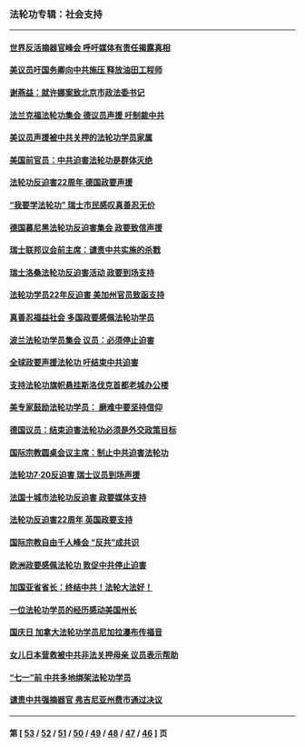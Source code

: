 ### 法轮功专辑：社会支持
---
#### [世界反活摘器官峰会 呼吁媒体有责任揭露真相](../../pages/nf4386/n13264475.md?10060430) 
#### [美议员吁国务卿向中共施压 释放油田工程师](../../pages/nf4386/n13233845.md?10060430) 
#### [谢燕益：就许娜案致北京市政法委书记](../../pages/nf4386/n13182701.md?10060430) 
#### [法兰克福法轮功集会 德议员声援 吁制裁中共](../../pages/nf4386/n13175975.md?10060430) 
#### [美议员声援被中共关押的法轮功学员家属](../../pages/nf4386/n13158310.md?10060430) 
#### [美国前官员：中共迫害法轮功是群体灭绝](../../pages/nf4386/n13157750.md?10060430) 
#### [法轮功反迫害22周年 德国政要声援](../../pages/nf4386/n13143632.md?10060430) 
#### [“我要学法轮功” 瑞士市民感叹真善忍无价](../../pages/nf4386/n13129633.md?10060430) 
#### [德国慕尼黑法轮功反迫害集会 政要致信声援](../../pages/nf4386/n13129148.md?10060430) 
#### [瑞士联邦议会前主席：谴责中共实施的杀戮](../../pages/nf4386/n13127336.md?10060430) 
#### [瑞士洛桑法轮功反迫害活动 政要到场支持](../../pages/nf4386/n13119398.md?10060430) 
#### [法轮功学员22年反迫害 美加州官员致函支持](../../pages/nf4386/n13118879.md?10060430) 
#### [真善忍福益社会 多国政要感佩法轮功学员](../../pages/nf4386/n13116951.md?10060430) 
#### [波兰法轮功学员集会 议员：必须停止迫害](../../pages/nf4386/n13116685.md?10060430) 
#### [全球政要声援法轮功 吁结束中共迫害](../../pages/nf4386/n13114441.md?10060430) 
#### [支持法轮功旗帜悬挂斯洛伐克首都老城办公楼](../../pages/nf4386/n13112261.md?10060430) 
#### [美专家鼓励法轮功学员： 磨难中要坚持信仰](../../pages/nf4386/n13108359.md?10060430) 
#### [德国议员：结束迫害法轮功必须是外交政策目标](../../pages/nf4386/n13109600.md?10060430) 
#### [国际宗教圆桌会议主席：制止中共迫害法轮功](../../pages/nf4386/n13108177.md?10060430) 
#### [法轮功7·20反迫害 瑞士议员到场声援](../../pages/nf4386/n13107072.md?10060430) 
#### [法国十城市法轮功反迫害 政要媒体支持](../../pages/nf4386/n13104833.md?10060430) 
#### [法轮功反迫害22周年 英国政要支持](../../pages/nf4386/n13091349.md?10060430) 
#### [国际宗教自由千人峰会 “反共”成共识](../../pages/nf4386/n13091403.md?10060430) 
#### [欧洲政要感佩法轮功 敦促中共停止迫害](../../pages/nf4386/n13090743.md?10060430) 
#### [加国亚省省长：终结中共！法轮大法好！](../../pages/nf4386/n13084394.md?10060430) 
#### [一位法轮功学员的经历感动美国州长](../../pages/nf4386/n13078953.md?10060430) 
#### [国庆日 加拿大法轮功学员尼加拉瀑布传福音](../../pages/nf4386/n13064493.md?10060430) 
#### [女儿日本营救被中共非法关押母亲 议员表示帮助](../../pages/nf4386/n13053042.md?10060430) 
#### [“七一”前 中共多地绑架法轮功学员](../../pages/nf4386/n13045655.md?10060430) 
#### [谴责中共强摘器官 弗吉尼亚州费市通过决议](../../pages/nf4386/n13040108.md?10060430) 

---
#### 第 [ [53](./53.md?10060430) / [52](./52.md?10060430) / [51](./51.md?10060430) / [50](./50.md?10060430) / [49](./49.md?10060430) / [48](./48.md?10060430) / [47](./47.md?10060430) / [46](./46.md?10060430) ] 页
